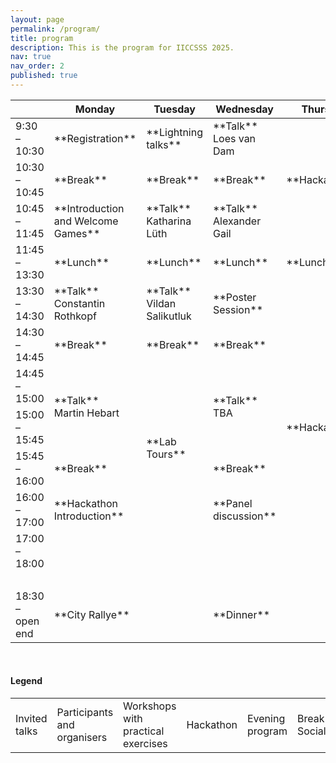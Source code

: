 ```yaml
---
layout: page
permalink: /program/
title: program
description: This is the program for IICCSSS 2025.
nav: true
nav_order: 2
published: true
---
```


<table class="table table-bordered">
  <thead>
    <tr>
      <th scope="col"></th>
      <th scope="col">Monday</th>
      <th scope="col">Tuesday</th>
      <th scope="col">Wednesday</th>
      <th scope="col">Thursday</th>
      <th scope="col">Friday</th>
    </tr>
  </thead>
  <tbody>
    <tr>
        <td> 9:30 – 10:30 </td>
        <td markdown="span" class="schedule-participants"> **Registration** </td>
        <td markdown="span" class="schedule-participants"> **Lightning talks** </td>
        <td markdown="span" class="schedule-talk"> **Talk** <br> Loes van Dam </td>
        <td markdown="span" rowspan="3" class="schedule-hackathon"> **Hackathon** </td>
        <td markdown="span" rowspan="3" class="schedule-hackathon"> **Project Presentations** </td>
    </tr>
    <tr>
        <td> 10:30 – 10:45 </td>
        <td markdown="span" class="schedule-break"> **Break** </td>
        <td markdown="span" class="schedule-break"> **Break** </td>
        <td markdown="span" class="schedule-break"> **Break** </td>
    </tr>
    <tr>
        <td> 10:45 – 11:45 </td>
        <td markdown="span" class="schedule-participants"> **Introduction and Welcome Games** </td>
        <td markdown="span" class="schedule-talk"> **Talk** <br> Katharina Lüth </td>
        <td markdown="span" class="schedule-talk"> **Talk** <br> Alexander Gail </td>
    </tr>
    <tr>
        <td> 11:45 – 13:30 </td>
        <td markdown="span" class="schedule-break"> **Lunch** </td>
        <td markdown="span" class="schedule-break"> **Lunch** </td>
        <td markdown="span" class="schedule-break"> **Lunch** </td>
        <td markdown="span" class="schedule-break"> **Lunch** </td>
        <td markdown="span" class="schedule-break"> **Lunch** </td>
    </tr>
    <tr>
        <td> 13:30 – 14:30 </td>
        <td markdown="span" class="schedule-talk"> **Talk** <br> Constantin Rothkopf </td>
        <td markdown="span" rowspan="1" class="schedule-talk"> **Talk** <br> Vildan Salikutluk </td>
        <td markdown="span" class="schedule-participants"> **Poster Session** </td>
        <td markdown="span" rowspan="7" class="schedule-hackathon"> **Hackathon** </td>
        <td markdown="span" class="schedule-talk"> **Talk** <br> Ute Schmid </td>
    </tr>
    <tr>
        <td> 14:30 – 14:45 </td>
        <td markdown="span" class="schedule-break"> **Break** </td>
        <td markdown="span" class="schedule-break"> **Break** </td>
        <td markdown="span" class="schedule-break"> **Break** </td>
        <td markdown="span" class="schedule-break"> **Break** </td>
    </tr>
    <tr>
      <td> 14:45 – 15:00 </td>
      <td markdown="span" rowspan="2" class="schedule-talk"> **Talk** <br> Martin Hebart </td>
      <td markdown="span" rowspan="4" class="schedule-participants"> **Lab Tours** </td>
      <td markdown="span" rowspan="2" class="schedule-talk"> **Talk** <br> TBA </td>
      <td markdown="span" class="schedule-talk"> **Closing Remarks** </td>
    </tr>
    <tr>
        <td> 15:00 – 15:45 </td>
    </tr>
    <tr>
        <td> 15:45 – 16:00 </td>
        <td markdown="span" class="schedule-break"> **Break** </td>
        <td markdown="span" class="schedule-break"> **Break** </td>
    </tr>
    <tr>
        <td> 16:00 – 17:00 </td>
        <td markdown="span" class="schedule-hackathon"> **Hackathon Introduction** </td>
        <td markdown="span" class="schedule-talk"> **Panel discussion** </td>
    </tr>
    <tr>
        <td> 17:00 – 18:00 </td>
        <td> &nbsp; </td>
        <td> &nbsp; </td>
        <td> &nbsp; </td>
    </tr>
     <tr>
        <td> &nbsp; </td>
        <td> &nbsp; </td>
        <td> &nbsp; </td>
        <td> &nbsp; </td>
        <td> &nbsp; </td>
    </tr>
    <tr>
        <td> 18:30 – open end </td>
        <td markdown="span" class="schedule-evening"> **City Rallye** </td>
        <td> &nbsp; </td>
        <td markdown="span" class="schedule-evening"> **Dinner** </td>
        <td> &nbsp; </td>
    </tr>
  </tbody>
</table>

<br>

#### Legend

<table class="table table-bordered">
  <tbody>
    <tr>
        <td class="schedule-talk">Invited talks</td>
        <td class="schedule-participants">Participants and organisers</td>
        <td  class="schedule-workshop">Workshops with practical exercises</td>
        <td class="schedule-hackathon">Hackathon</td>
        <td class="schedule-evening">Evening program</td>
        <td class="schedule-break">Break and Socializing</td>
    </tr>
  </tbody>
</table>
